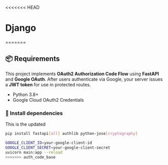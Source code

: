 <<<<<<< HEAD
# Django
=======
## 📦 Requirements
This project implements **OAuth2 Authorization Code Flow** using **FastAPI** and **Google OAuth**. After users authenticate via Google, your server issues a **JWT token** for use in protected routes.

- Python 3.8+
- Google Cloud OAuth2 Credentials

### 🔧 Install dependencies
This is the updated 
```bash
pip install fastapi[all] authlib python-jose[cryptography]

GOOGLE_CLIENT_ID=your-google-client-id
GOOGLE_CLIENT_SECRET=your-google-client-secret
uvicorn main:app --reload
>>>>>>> auth_code_base
